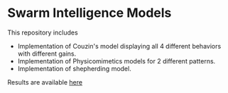 # Swarm Intelligence Models

This repository includes 
- Implementation of Couzin's model displaying all 4 different behaviors with different gains.
- Implementation of Physicomimetics models for 2 different patterns.
- Implementation of shepherding model.

Results are available <a href="https://drive.google.com/drive/folders/1xc-yU7-Gg0QIVHcg1ukQeIlYLzGi7L9P?usp=sharing">here</a>
